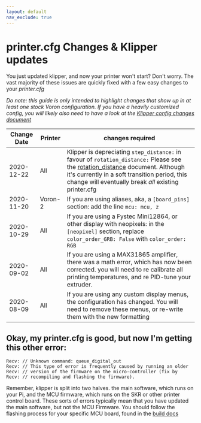 ```yaml
---
layout: default
nav_exclude: true
---
```


# printer.cfg Changes & Klipper updates
You just updated klipper, and now your printer won't start?  Don't worry.  The vast majority of these issues are quickly fixed with a few easy changes to your *printer.cfg*

*Do note: this guide is only intended to highlight changes that show up in at least one stock Voron configuration.  If you have a heavily customized config, you will likely also need to have a look at the [Klipper config changes document](https://github.com/KevinOConnor/klipper/blob/master/docs/Config_Changes.md)*

Change Date | Printer | changes required
--- | --- | ---
2020-12-22 | All  | Klipper is depreciating `step_distance:` in favour of `rotation_distance:`  Please see the [rotation_distance](rotation_distance.md) document. Although it's currently in a soft transition period, this change will eventually break *all* existing printer.cfg
2020-11-20 | Voron-2 |  If you are using aliases, aka, a `[board_pins]` section: add the line `mcu: mcu, z`
2020-10-29 | All | If you are using a Fystec Mini12864, or other display with neopixels: in the `[neopixel]` section, replace `color_order_GRB: False` with `color_order: RGB`
2020-09-02 | All | If you are using a MAX31865 amplifier, there was a math error, which has now been corrected.  you will need to re calibrate all printing temperatures, and re PID-tune your extruder.
2020-08-09 | All | If you are using any custom display menus, the configuration has changed.  You will need to remove these menus, or re-write them with the new formatting


## Okay, my printer.cfg is good, but now I'm getting this other error:
```
Recv: // Unknown command: queue_digital_out
Recv: // This type of error is frequently caused by running an older
Recv: // version of the firmware on the micro-controller (fix by
Recv: // recompiling and flashing the firmware).
```

Remember, klipper is split into two halves.  the main software, which runs on your Pi, and the MCU firmware, which runs on the SKR or other printer control board.  These sorts of errors typically mean that you have updated the main software, but not the MCU Firmware.  You should follow the flashing process for your specific MCU board, found in the [build docs](../../../official/build/software)
